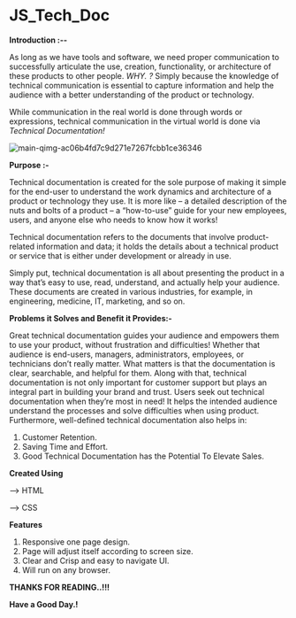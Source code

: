 # JS_Tech_Doc

<b>Introduction :-- </b>


As long as we have tools and software, we need proper communication to successfully articulate the use, creation, functionality, or architecture of these products to other people.  <i>WHY. ?</i>  Simply because the knowledge of technical communication is essential to capture information and help the audience with a better understanding of the product or technology.

While communication in the real world is done through words or expressions, technical communication in the virtual world is done via <i>Technical Documentation!</i>

![main-qimg-ac06b4fd7c9d271e7267fcbb1ce36346](https://user-images.githubusercontent.com/89959592/132883843-619e47be-c318-4be9-a115-948592160b19.jpg)

<b>Purpose :-</b> 

Technical documentation is created for the sole purpose of making it simple for the end-user to understand the work dynamics and architecture of a product or technology they use. It is more like – a detailed description of the nuts and bolts of a product – a “how-to-use” guide for your new employees, users, and anyone else who needs to know how it works!


Technical documentation refers to the documents that involve product-related information and data; it holds the details about a technical product or service that is either under development or already in use.

Simply put, technical documentation is all about presenting the product in a way that’s easy to use, read, understand, and actually help your audience. These documents are created in various industries, for example, in engineering, medicine, IT, marketing, and so on.

<b>Problems it Solves and Benefit it Provides:-</b>

Great technical documentation guides your audience and empowers them to use your product, without frustration and difficulties! Whether that audience is end-users, managers, administrators, employees, or technicians don’t really matter. What matters is that the documentation is clear, searchable, and helpful for them.
Along with that, technical documentation is not only important for customer support but plays an integral part in building your brand and trust. Users seek out technical documentation when they’re most in need! It helps the intended audience understand the processes and solve difficulties when using product.
Furthermore, well-defined technical documentation also helps in:

1. Customer Retention.
2. Saving Time and Effort.
3. Good Technical Documentation has the Potential To Elevate Sales.

<b>Created Using</b>

--> HTML

--> CSS

<b>Features</b>

1. Responsive one page design.
2. Page will adjust itself according to screen size.
3. Clear and Crisp and easy to navigate UI.
4. Will run on any browser.


<b>THANKS FOR READING..!!!

Have a Good Day.! </b>



